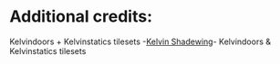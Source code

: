 # Additional credits:
Kelvindoors + Kelvinstatics tilesets
-[Kelvin Shadewing](http://kelvinshadewing.net)- Kelvindoors & Kelvinstatics tilesets